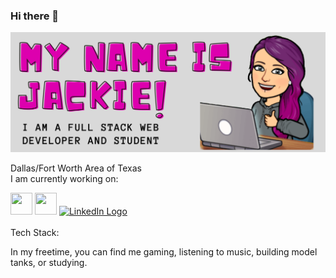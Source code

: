 ### Hi there 👋
![](images/banner.png)

Dallas/Fort Worth Area of Texas <br/>
I am currently working on: <br/>
<div width="100%" >
<a href = "mailto: takalaj@verizon.net"><img src="https://img.icons8.com/material/100/000000/new-post--v1.png" width="35" height="35"/></a> 
<a href=images/JackieAtwoodResume2.pdf><img src="https://img.icons8.com/fluent-systems-filled/96/000000/pdf.png" width="35" height="35"/></a>  
<a href=https://www.linkedin.com/in/jackie-atwood/><img src="https://img.icons8.com/metro/26/000000/linkedin.png" alt="LinkedIn Logo" title="LinkedIn" width="30" height="30"/></a> 
</div>
<br/>
Tech Stack: <br/>

In my freetime, you can find me gaming, listening to music, building model tanks, or studying.

